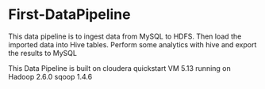 # First-DataPipeline
This data pipeline is to ingest data from MySQL to HDFS. 
Then load the imported data into Hive tables.
Perform some analytics with hive and export the results to MySQL 

This Data Pipeline is built on cloudera quickstart VM 5.13 running on 
Hadoop 2.6.0
sqoop 1.4.6

